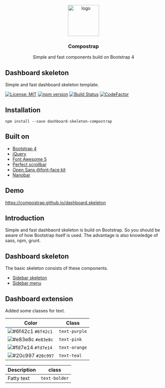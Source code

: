 <p align="center">
  <img src="https://avatars0.githubusercontent.com/u/50230834?s=400&u=3551f498f489486fb0ee563171d5fb2d43892a17&v=4" width="100" alt="logo">
</p>

<h3 align="center">Compostrap</h3>
<p align="center">Simple and fast components build on Bootstrap 4</p>

## Dashboard skeleton
Simple and fast dashboard skeleton template.

[![License: MIT](https://img.shields.io/badge/License-MIT-yellow.svg)](https://raw.githubusercontent.com/compostrap/dashboard-skeleton/master/license.md)
[![npm version](https://badge.fury.io/js/dashboard-skeleton-compostrap.svg)](https://badge.fury.io/js/dashboard-skeleton-compostrap)
[![Build Status](https://travis-ci.com/compostrap/dashboard-skeleton.svg?branch=master)](https://travis-ci.com/compostrap/dashboard-skeleton)
[![CodeFactor](https://www.codefactor.io/repository/github/compostrap/dashboard-skeleton/badge)](https://www.codefactor.io/repository/github/compostrap/dashboard-skeleton)

## Installation
```
npm install --save dashboard-skeleton-compostrap
```

## Built on
- [Bootstrap 4](https://getbootstrap.com)
- [jQuery](https://jquery.com)
- [Font Awesome 5](https://fontawesome.com)
- [Perfect scrollbar](https://github.com/mdbootstrap/perfect-scrollbar)
- [Open Sans @font-face kit](https://github.com/FontFaceKit/open-sans)
- [Nanobar](https://github.com/jacoborus/nanobar)

## Demo
https://compostrap.github.io/dashboard.skeleton

## Introduction
Simple and fast dashbaord skeleton is build on Bootstrap. So you should be aware of how Bootstrap itself is used.
The advantage is also knowledge of sass, npm, grunt.

## Dashboard skeleton
The basic skeleton consists of these components.

- [Sidebar skeleton](https://github.com/compostrap/sidebar-skeleton)
- [Sidebar menu](https://github.com/compostrap/sidebar-menu)

## Dashboard extension
Added some classes for text.

| Color                                                               | Class         |
| ------------------------------------------------------------------- | ------------- |
| ![#6f42c1](https://placehold.it/15/6f42c1/000000?text=+) `#6f42c1`  | `text-purple` |
| ![#e83e8c](https://placehold.it/15/e83e8c/000000?text=+) `#e83e8c`  | `text-pink`   |
| ![#fd7e14](https://placehold.it/15/fd7e14/000000?text=+) `#fd7e14`  | `text-orange` |
| ![#20c997](https://placehold.it/15/20c997/000000?text=+) `#20c997`  | `text-teal`   |

| Description | class          |
| ----------- | -------------- |
| Fatty text  | `text-bolder` |

